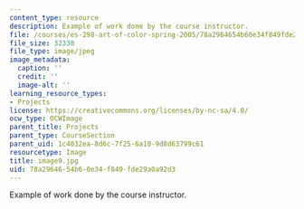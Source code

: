 ```yaml
---
content_type: resource
description: Example of work done by the course instructor.
file: /courses/es-298-art-of-color-spring-2005/78a2964654b60e34f849fde29a0a92d3_image9.jpg
file_size: 32330
file_type: image/jpeg
image_metadata:
  caption: ''
  credit: ''
  image-alt: ''
learning_resource_types:
- Projects
license: https://creativecommons.org/licenses/by-nc-sa/4.0/
ocw_type: OCWImage
parent_title: Projects
parent_type: CourseSection
parent_uid: 1c4032ea-8d6c-7f25-6a10-9d8d63799c61
resourcetype: Image
title: image9.jpg
uid: 78a29646-54b6-0e34-f849-fde29a0a92d3
---
```

Example of work done by the course instructor.